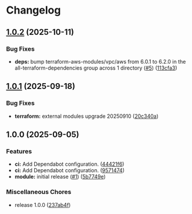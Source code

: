 # Changelog

## [1.0.2](https://github.com/gocloudLa/terraform-aws-wrapper-vpc/compare/v1.0.1...v1.0.2) (2025-10-11)


### Bug Fixes

* **deps:** bump terraform-aws-modules/vpc/aws from 6.0.1 to 6.2.0 in the all-terraform-dependencies group across 1 directory ([#5](https://github.com/gocloudLa/terraform-aws-wrapper-vpc/issues/5)) ([113cfa3](https://github.com/gocloudLa/terraform-aws-wrapper-vpc/commit/113cfa3af4f71e8167bc6f809a675b2ac0a4c24b))

## [1.0.1](https://github.com/gocloudLa/terraform-aws-wrapper-vpc/compare/v1.0.0...v1.0.1) (2025-09-18)


### Bug Fixes

* **terraform:** external modules upgrade 20250910 ([20c340a](https://github.com/gocloudLa/terraform-aws-wrapper-vpc/commit/20c340a71e4b002c9afb08be6349a10a0d2074fa))

## 1.0.0 (2025-09-05)


### Features

* **ci:** Add Dependabot configuration. ([44421f6](https://github.com/gocloudLa/terraform-aws-wrapper-vpc/commit/44421f6461679902f46b8c36f85b8cce94c43f86))
* **ci:** Add Dependabot configuration. ([9571474](https://github.com/gocloudLa/terraform-aws-wrapper-vpc/commit/9571474e67af3c40d17a39f5604f7514d2ae5dcf))
* **module:** initial release ([#1](https://github.com/gocloudLa/terraform-aws-wrapper-vpc/issues/1)) ([5b7749e](https://github.com/gocloudLa/terraform-aws-wrapper-vpc/commit/5b7749e7392e7b22f8414320912bbd18ffee1d00))


### Miscellaneous Chores

* release 1.0.0 ([237ab4f](https://github.com/gocloudLa/terraform-aws-wrapper-vpc/commit/237ab4f434e98100fb13092c7355021dcc23a6f4))
